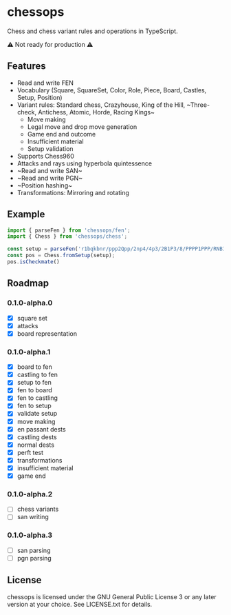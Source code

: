 chessops
========

Chess and chess variant rules and operations in TypeScript.

:warning: Not ready for production :warning:

Features
--------

* Read and write FEN
* Vocabulary (Square, SquareSet, Color, Role, Piece, Board, Castles, Setup,
  Position)
* Variant rules: Standard chess, Crazyhouse, King of the Hill, ~Three-check,
  Antichess, Atomic, Horde, Racing Kings~
  - Move making
  - Legal move and drop move generation
  - Game end and outcome
  - Insufficient material
  - Setup validation
* Supports Chess960
* Attacks and rays using hyperbola quintessence
* ~Read and write SAN~
* ~Read and write PGN~
* ~Position hashing~
* Transformations: Mirroring and rotating

Example
-------

```javascript
import { parseFen } from 'chessops/fen';
import { Chess } from 'chessops/chess';

const setup = parseFen('r1bqkbnr/ppp2Qpp/2np4/4p3/2B1P3/8/PPPP1PPP/RNB1K1NR b KQkq - 0 4');
const pos = Chess.fromSetup(setup);
pos.isCheckmate()
```

Roadmap
-------

### 0.1.0-alpha.0

* [x] square set
* [x] attacks
* [x] board representation

### 0.1.0-alpha.1

* [x] board to fen
* [x] castling to fen
* [x] setup to fen
* [x] fen to board
* [x] fen to castling
* [x] fen to setup
* [x] validate setup
* [x] move making
* [x] en passant dests
* [x] castling dests
* [x] normal dests
* [x] perft test
* [x] transformations
* [x] insufficient material
* [x] game end

### 0.1.0-alpha.2

* [ ] chess variants
* [ ] san writing

### 0.1.0-alpha.3

* [ ] san parsing
* [ ] pgn parsing

License
-------

chessops is licensed under the GNU General Public License 3 or any later
version at your choice. See LICENSE.txt for details.
